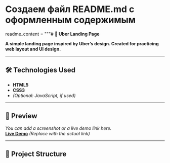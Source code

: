 # Создаем файл README.md с оформленным содержимым

readme_content = """# **🚗 Uber Landing Page**

**A simple landing page inspired by Uber’s design. Created for practicing web layout and UI design.**

---

## **🛠 Technologies Used**

- **HTML5**  
- **CSS3**  
- *(Optional: JavaScript, if used)*

---

## **📸 Preview**

*You can add a screenshot or a live demo link here.*  
**[Live Demo](#)** *(Replace with the actual link)*

---

## **📁 Project Structure**

